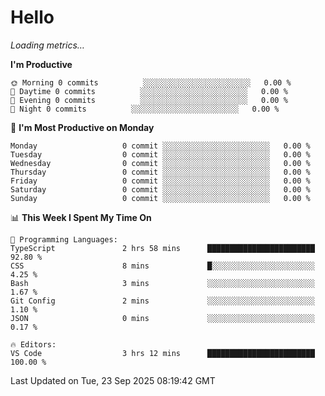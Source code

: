 # Hello

<!-- METRICS:START -->
<p><em>Loading metrics…</em></p>
<!-- METRICS:END -->

<!--START_SECTION:waka-->
**I'm Productive**

```text
🌞 Morning 0 commits          ░░░░░░░░░░░░░░░░░░░░░░░░   0.00 % 
🌆 Daytime 0 commits          ░░░░░░░░░░░░░░░░░░░░░░░░   0.00 % 
🌃 Evening 0 commits          ░░░░░░░░░░░░░░░░░░░░░░░░   0.00 % 
🌙 Night 0 commits          ░░░░░░░░░░░░░░░░░░░░░░░░   0.00 % 
```
📅 **I'm Most Productive on Monday**

```text
Monday                   0 commit ░░░░░░░░░░░░░░░░░░░░░░░░   0.00 % 
Tuesday                  0 commit ░░░░░░░░░░░░░░░░░░░░░░░░   0.00 % 
Wednesday                0 commit ░░░░░░░░░░░░░░░░░░░░░░░░   0.00 % 
Thursday                 0 commit ░░░░░░░░░░░░░░░░░░░░░░░░   0.00 % 
Friday                   0 commit ░░░░░░░░░░░░░░░░░░░░░░░░   0.00 % 
Saturday                 0 commit ░░░░░░░░░░░░░░░░░░░░░░░░   0.00 % 
Sunday                   0 commit ░░░░░░░░░░░░░░░░░░░░░░░░   0.00 % 
```

📊 **This Week I Spent My Time On**

```text
💬 Programming Languages: 
TypeScript               2 hrs 58 mins      ████████████████████████   92.80 % 
CSS                      8 mins             █░░░░░░░░░░░░░░░░░░░░░░░   4.25 % 
Bash                     3 mins             ░░░░░░░░░░░░░░░░░░░░░░░░   1.67 % 
Git Config               2 mins             ░░░░░░░░░░░░░░░░░░░░░░░░   1.10 % 
JSON                     0 mins             ░░░░░░░░░░░░░░░░░░░░░░░░   0.17 % 

🔥 Editors: 
VS Code                  3 hrs 12 mins      ████████████████████████   100.00 % 
```

 Last Updated on Tue, 23 Sep 2025 08:19:42 GMT
<!--END_SECTION:waka-->
